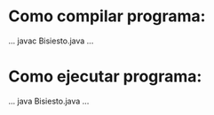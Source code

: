 # Como compilar programa:
...
javac Bisiesto.java
...
# Como ejecutar programa:
...
java Bisiesto.java
...